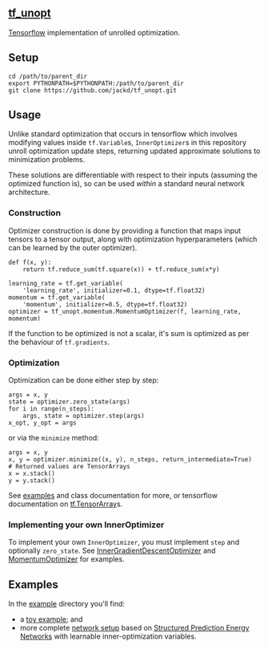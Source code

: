 ## [tf_unopt](https://github.com/jackd/tf_unopt)
[Tensorflow](https://tensorflow.org) implementation of unrolled optimization.

## Setup
```
cd /path/to/parent_dir
export PYTHONPATH=$PYTHONPATH:/path/to/parent_dir
git clone https://github.com/jackd/tf_unopt.git
```

## Usage
Unlike standard optimization that occurs in tensorflow which involves modifying values inside `tf.Variable`s, `InnerOptimizer`s in this repository unroll optimization update steps, returning updated approximate solutions to minimization problems.

These solutions are differentiable with respect to their inputs (assuming the optimized function is), so can be used *within* a standard neural network architecture.

### Construction
Optimizer construction is done by providing a function that maps input tensors to a tensor output, along with optimization hyperparameters (which can be learned by the outer optimizer).

```
def f(x, y):
    return tf.reduce_sum(tf.square(x)) + tf.reduce_sum(x*y)

learning_rate = tf.get_variable(
    'learning_rate', initializer=0.1, dtype=tf.float32)
momentum = tf.get_variable(
    'momentum', initializer=0.5, dtype=tf.float32)
optimizer = tf_unopt.momentum.MomentumOptimizer(f, learning_rate, momentum)
```

If the function to be optimized is not a scalar, it's sum is optimized as per the behaviour of `tf.gradients`.

### Optimization
Optimization can be done either step by step:
```
args = x, y
state = optimizer.zero_state(args)
for i in range(n_steps):
    args, state = optimizer.step(args)
x_opt, y_opt = args
```
or via the `minimize` method:
```
args = x, y
x, y = optimizer.minimize((x, y), n_steps, return_intermediate=True)
# Returned values are TensorArrays
x = x.stack()
y = y.stack()
```
See [examples](./examples) and class documentation for more, or tensorflow documentation on [tf.TensorArray](https://www.tensorflow.org/api_docs/python/tf/TensorArray)s.

### Implementing your own InnerOptimizer
To implement your own `InnerOptimizer`, you must implement `step` and optionally `zero_state`. See [InnerGradientDescentOptimizer](./gradient_descent.py) and [MomentumOptimizer](./momentum_optimizer.py) for examples.

## Examples
In the [example]('./exmaple') directory you'll find:
* a [toy example]('./example/simple.py'); and
* more complete [network setup]('./example/spen_denoising.py') based on [Structured Prediction Energy Networks](https://arxiv.org/abs/1703.05667) with learnable inner-optimization variables.
